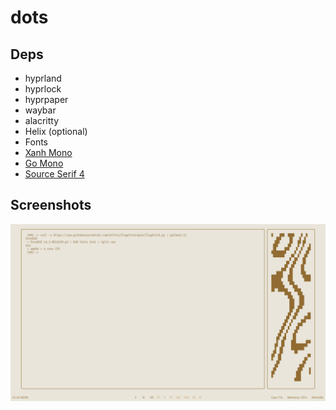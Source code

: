 # dots

## Deps
 - hyprland
 - hyprlock
 - hyprpaper
 - waybar
 - alacritty
 - Helix (optional)
 - Fonts
  - [Xanh Mono](https://fonts.google.com/specimen/Xanh+Mono)
  - [Go Mono](https://go.dev/blog/go-fonts)
  - [Source Serif 4](https://fonts.google.com/specimen/Source+Serif+4)

## Screenshots
![System](.assets/sys.png)
